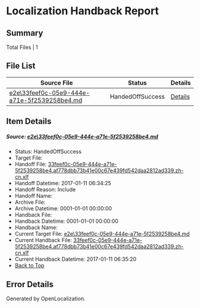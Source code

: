 # <a name='report-top'></a> Localization Handback Report

## Summary
 Total Files | 1

## File List
 Source File | Status | Details 
 ----------- | ------ | ------- 
 [e2e\33feef0c-05e9-444e-a71e-5f2539258be4.md](https://github.com/OpenLocalizationTestOrg/ol-test0/blob/3c4f1663f33298474486fe375747bd939399a488/e2e/33feef0c-05e9-444e-a71e-5f2539258be4.md) | HandedOffSuccess | [Details](#8a1f1e1e85ee4871d14fc2c05e6ae86d4ae818bd1)

## Item Details
##### <a name='8a1f1e1e85ee4871d14fc2c05e6ae86d4ae818bd1'></a> Source: [e2e\33feef0c-05e9-444e-a71e-5f2539258be4.md](https://github.com/OpenLocalizationTestOrg/ol-test0/blob/3c4f1663f33298474486fe375747bd939399a488/e2e/33feef0c-05e9-444e-a71e-5f2539258be4.md)
* Status: HandedOffSuccess
* Target File: 
* Handoff File: [33feef0c-05e9-444e-a71e-5f2539258be4.af778dbb73b41e00c67e439fd542daa2812ad339.zh-cn.xlf](https://github.com/OpenLocalizationTestOrg/ol-test0-handoff/blob/ece0282157e5b0653dbc9d9864d7e591d2423526/ol-handoff/OpenLocalizationTestOrg/ol-test0-zhcn/shujia/ht/33feef0c-05e9-444e-a71e-5f2539258be4.af778dbb73b41e00c67e439fd542daa2812ad339.zh-cn.xlf)
* Handoff Datetime: 2017-01-11 06:34:25
* Handoff Reason: Include
* Handoff Name: 
* Archive File: 
* Archive Datetime: 0001-01-01 00:00:00
* Handback File: 
* Handback Datetime: 0001-01-01 00:00:00
* Handback Name: 
* Current Target File: [e2e\33feef0c-05e9-444e-a71e-5f2539258be4.md](https://github.com/OpenLocalizationTestOrg/ol-test0-zhcn/blob/567e705086aa1e337c7a4ae394a393c66501f60b/e2e/33feef0c-05e9-444e-a71e-5f2539258be4.md)
* Current Handback File: [33feef0c-05e9-444e-a71e-5f2539258be4.af778dbb73b41e00c67e439fd542daa2812ad339.zh-cn.xlf](https://github.com/OpenLocalizationTestOrg/ol-test0-handback/blob/c6a78eb213d473090471174bf27bf13efcaeb0b9/ol-handback/OpenLocalizationTestOrg/ol-test0-zhcn/shujia/ht/33feef0c-05e9-444e-a71e-5f2539258be4.af778dbb73b41e00c67e439fd542daa2812ad339.zh-cn.xlf)
* Current Handback Datetime: 2017-01-11 06:35:20
* [Back to Top](#report-top)


## Error Details

Generated by OpenLocalization.
